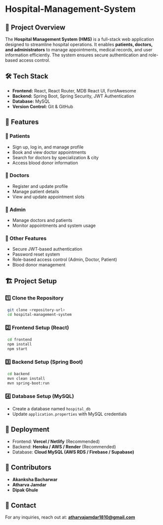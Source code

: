 # Hospital-Management-System

## 📌 Project Overview
The **Hospital Management System (HMS)** is a full-stack web application designed to streamline hospital operations. It enables **patients, doctors, and administrators** to manage appointments, medical records, and user information efficiently. The system ensures secure authentication and role-based access control.

## 🛠 Tech Stack
- **Frontend:** React, React Router, MDB React UI, FontAwesome
- **Backend:** Spring Boot, Spring Security, JWT Authentication
- **Database:** MySQL
- **Version Control:** Git & GitHub

## 🎯 Features
### **🔹 Patients**
- Sign up, log in, and manage profile
- Book and view doctor appointments
- Search for doctors by specialization & city
- Access blood donor information

### **🔹 Doctors**
- Register and update profile
- Manage patient details
- View and update appointment slots

### **🔹 Admin**
- Manage doctors and patients
- Monitor appointments and system usage

### **🔹 Other Features**
- Secure JWT-based authentication
- Password reset system
- Role-based access control (Admin, Doctor, Patient)
- Blood donor management

## 🏗 Project Setup
### **1️⃣ Clone the Repository**
```sh
 git clone <repository-url>
 cd hospital-management-system
```

### **2️⃣ Frontend Setup (React)**
```sh
 cd frontend
 npm install
 npm start
```

### **3️⃣ Backend Setup (Spring Boot)**
```sh
 cd backend
 mvn clean install
 mvn spring-boot:run
```

### **4️⃣ Database Setup (MySQL)**
- Create a database named `hospital_db`
- Update `application.properties` with MySQL credentials

## 🚀 Deployment
- Frontend: **Vercel / Netlify** (Recommended)
- Backend: **Heroku / AWS / Render** (Recommended)
- Database: **Cloud MySQL (AWS RDS / Firebase / Supabase)**

## 🙌 Contributors
- **Akanksha Bacharwar** 
- **Atharva Jamdar**
- **Dipak Ghule**

## 📧 Contact
For any inquiries, reach out at: **atharvajamdar1810@gmail.com**
